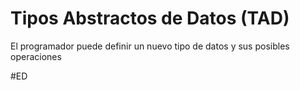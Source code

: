 # Tipos Abstractos de Datos (TAD)
El programador puede definir un nuevo tipo de datos y sus posibles operaciones

#ED 